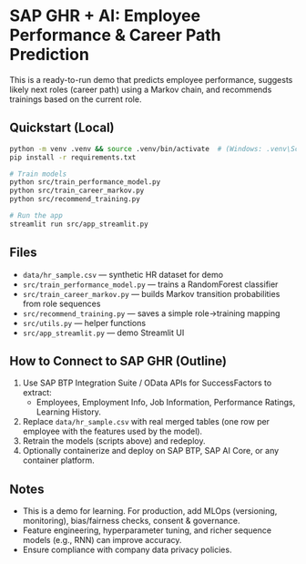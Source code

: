 
# SAP GHR + AI: Employee Performance & Career Path Prediction

This is a ready-to-run demo that predicts employee performance, suggests likely next roles (career path) using a Markov chain, and recommends trainings based on the current role.

## Quickstart (Local)
```bash
python -m venv .venv && source .venv/bin/activate  # (Windows: .venv\Scripts\activate)
pip install -r requirements.txt

# Train models
python src/train_performance_model.py
python src/train_career_markov.py
python src/recommend_training.py

# Run the app
streamlit run src/app_streamlit.py
```

## Files
- `data/hr_sample.csv` — synthetic HR dataset for demo
- `src/train_performance_model.py` — trains a RandomForest classifier
- `src/train_career_markov.py` — builds Markov transition probabilities from role sequences
- `src/recommend_training.py` — saves a simple role→training mapping
- `src/utils.py` — helper functions
- `src/app_streamlit.py` — demo Streamlit UI

## How to Connect to SAP GHR (Outline)
1. Use SAP BTP Integration Suite / OData APIs for SuccessFactors to extract:
   - Employees, Employment Info, Job Information, Performance Ratings, Learning History.
2. Replace `data/hr_sample.csv` with real merged tables (one row per employee with the features used by the model).
3. Retrain the models (scripts above) and redeploy.
4. Optionally containerize and deploy on SAP BTP, SAP AI Core, or any container platform.

## Notes
- This is a demo for learning. For production, add MLOps (versioning, monitoring), bias/fairness checks, consent & governance.
- Feature engineering, hyperparameter tuning, and richer sequence models (e.g., RNN) can improve accuracy.
- Ensure compliance with company data privacy policies.

